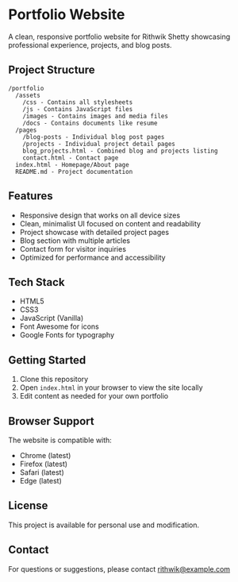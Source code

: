 # Portfolio Website

A clean, responsive portfolio website for Rithwik Shetty showcasing professional experience, projects, and blog posts.

## Project Structure

```
/portfolio
  /assets
    /css - Contains all stylesheets
    /js - Contains JavaScript files
    /images - Contains images and media files
    /docs - Contains documents like resume
  /pages
    /blog-posts - Individual blog post pages
    /projects - Individual project detail pages
    blog_projects.html - Combined blog and projects listing
    contact.html - Contact page
  index.html - Homepage/About page
  README.md - Project documentation
```

## Features

- Responsive design that works on all device sizes
- Clean, minimalist UI focused on content and readability
- Project showcase with detailed project pages
- Blog section with multiple articles
- Contact form for visitor inquiries
- Optimized for performance and accessibility

## Tech Stack

- HTML5
- CSS3
- JavaScript (Vanilla)
- Font Awesome for icons
- Google Fonts for typography

## Getting Started

1. Clone this repository
2. Open `index.html` in your browser to view the site locally
3. Edit content as needed for your own portfolio

## Browser Support

The website is compatible with:
- Chrome (latest)
- Firefox (latest)
- Safari (latest)
- Edge (latest)

## License

This project is available for personal use and modification.

## Contact

For questions or suggestions, please contact rithwik@example.com 